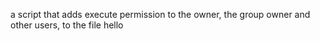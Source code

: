 a script that adds execute permission to the owner, the group owner and other users, to the file hello
